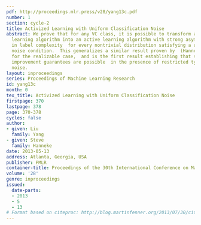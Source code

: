 ```yaml
---
pdf: http://proceedings.mlr.press/v28/yang13c.pdf
number: 1
section: cycle-2
title: Activized Learning with Uniform Classification Noise
abstract: We prove that for any VC class, it is possible to transform any passive
  learning algorithm into an active learning algorithm with strong asymptotic improvements
  in label complexity  for every nontrivial distribution satisfying a uniform classification
  noise condition.  This generalizes a similar result proven by  (Hanneke, 2009;2012)
  for the realizable case,  and is the first result establishing that such general
  improvement guarantees are possible  in the presence of restricted types of  classification
  noise.
layout: inproceedings
series: Proceedings of Machine Learning Research
id: yang13c
month: 0
tex_title: Activized Learning with Uniform Classification Noise
firstpage: 370
lastpage: 378
page: 370-378
cycles: false
author:
- given: Liu
  family: Yang
- given: Steve
  family: Hanneke
date: 2013-05-13
address: Atlanta, Georgia, USA
publisher: PMLR
container-title: Proceedings of the 30th International Conference on Machine Learning
volume: '28'
genre: inproceedings
issued:
  date-parts:
  - 2013
  - 5
  - 13
# Format based on citeproc: http://blog.martinfenner.org/2013/07/30/citeproc-yaml-for-bibliographies/
---
```

